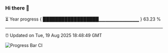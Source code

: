 ### Hi there 👋

⏳ Year progress { ██████████████████▁▁▁▁▁▁▁▁▁▁▁▁ } 63.23 %

---

⏰ Updated on Tue, 19 Aug 2025 18:48:49 GMT

![Progress Bar CI](https://github.com/IshwaranRudhara/GIT-ACTION/workflows/Progress%20Bar%20CI/badge.svg)
